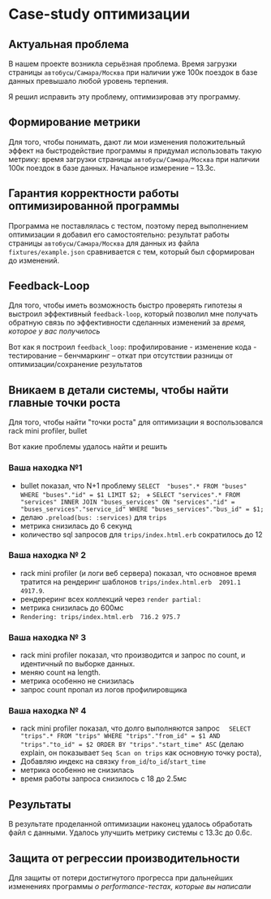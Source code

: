 # Case-study оптимизации

## Актуальная проблема
В нашем проекте возникла серьёзная проблема.
Время загрузки страницы `автобусы/Самара/Москва` при наличии уже 100к поездок в базе данных превышало любой уровень терпения.

Я решил исправить эту проблему, оптимизировав эту программу.

## Формирование метрики
Для того, чтобы понимать, дают ли мои изменения положительный эффект на быстродействие программы я придумал использовать такую метрику: время загрузки страницы `автобусы/Самара/Москва` при наличии 100к поездок в базе данных. Начальное измерение – 13.3с.

## Гарантия корректности работы оптимизированной программы
Программа не поставлялась с тестом, поэтому перед выполнением оптимизации я добавил его самостоятельно: результат работы страницы `автобусы/Самара/Москва` для данных из файла `fixtures/example.json` сравнивается с тем, который был сформирован до изменений.

## Feedback-Loop
Для того, чтобы иметь возможность быстро проверять гипотезы я выстроил эффективный `feedback-loop`, который позволил мне получать обратную связь по эффективности сделанных изменений за *время, которое у вас получилось*

Вот как я построил `feedback_loop`: профилирование - изменение кода - тестирование – бенчмаркинг – откат при отсутствии разницы от оптимизации/сохранение результатов

## Вникаем в детали системы, чтобы найти главные точки роста
Для того, чтобы найти "точки роста" для оптимизации я воспользовался rack mini profiler, bullet

Вот какие проблемы удалось найти и решить

### Ваша находка №1
- bullet показал, что N+1 проблему `SELECT  "buses".* FROM "buses" WHERE "buses"."id" = $1 LIMIT $2; ` + `SELECT "services".* FROM "services" INNER JOIN "buses_services" ON "services"."id" = "buses_services"."service_id" WHERE "buses_services"."bus_id" = $1;`  
- делаю `.preload(bus: :services)` для `trips`
- метрика снизилась до 6 секунд
- количество sql запросов для `trips/index.html.erb` сократилось до 12

### Ваша находка № 2
- rack mini profiler (и логи веб сервера) показал, что основное время тратится на рендеринг шаблонов `trips/index.html.erb	2091.1
4917.9`.
- рендереринг всех коллекций через `render partial:`
- метрика снизилась до 600мс
- `Rendering: trips/index.html.erb	716.2 975.7`

### Ваша находка № 3
- rack mini profiler показал, что производится и запрос по count, и идентичный по выборке данных.
- меняю count на length.
- метрика особенно не снизилась
- запрос count пропал из логов профилировщика

### Ваша находка № 4
- rack mini profiler показал, что долго выполняются запрос `  SELECT "trips".* FROM "trips" WHERE "trips"."from_id" = $1 AND "trips"."to_id" = $2 ORDER BY "trips"."start_time" ASC` (делаю explain, он показывает `Seq Scan on trips` как основную точку роста),
- Добавляю индекс на связку `from_id`/`to_id`/`start_time`
- метрика особенно не снизилась
- время работы запроса снизилось с 18 до 2.5мс

## Результаты
В результате проделанной оптимизации наконец удалось обработать файл с данными.
Удалось улучшить метрику системы с 13.3с до 0.6с.

## Защита от регрессии производительности
Для защиты от потери достигнутого прогресса при дальнейших изменениях программы *о performance-тестах, которые вы написали*
